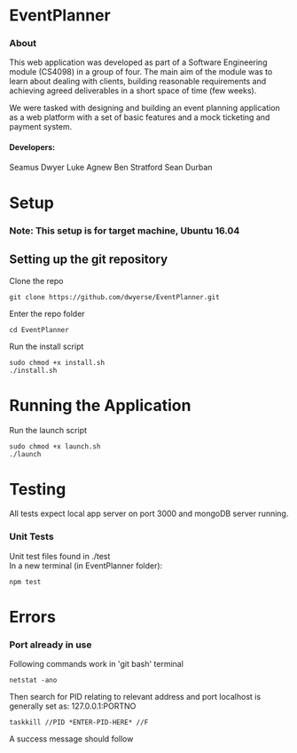 

# EventPlanner
### About
This web application was developed as part of a Software Engineering module (CS4098) in a group of four. The main aim of the module was to learn about dealing with clients, building reasonable requirements and achieving agreed deliverables in a short space of time (few weeks).

We were tasked with designing and building an event planning application as a web platform with a set of basic features and a mock ticketing and payment system. 

#### Developers:
Seamus Dwyer
Luke Agnew
Ben Stratford
Sean Durban
# Setup
### Note: This setup is for target machine, Ubuntu 16.04

## Setting up the git repository
Clone the repo
```
git clone https://github.com/dwyerse/EventPlanner.git
```
Enter the repo folder
```
cd EventPlanner
```
Run the install script
```
sudo chmod +x install.sh
./install.sh
```

# Running the Application
Run the launch script
```
sudo chmod +x launch.sh
./launch
```

# Testing
All tests expect local app server on port 3000 and mongoDB server running.
### Unit Tests
Unit test files found in ./test
<br>In a new terminal (in EventPlanner folder):
```
npm test
```

# Errors
### Port already in use
Following commands work in 'git bash' terminal
```
netstat -ano
```
Then search for PID relating to relevant address and port
localhost is generally set as: 127.0.0.1:PORTNO
```
taskkill //PID *ENTER-PID-HERE* //F
```
A success message should follow
